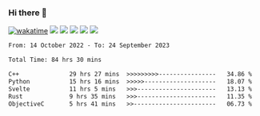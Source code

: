 ### Hi there 👋
[![wakatime](https://wakatime.com/badge/user/368879df-dc38-4b1a-86c4-8a2054a0e074.svg)](https://wakatime.com/@368879df-dc38-4b1a-86c4-8a2054a0e074)
<img src="https://img.shields.io/badge/Windows-0078D6?style=flat&logo=Windows&logoColor=white">
<img src="https://img.shields.io/badge/IntelliJ_IDEA-000000.svg?style=flat&logo=IntelliJ-IDEA&logoColor=white">
<img src="https://img.shields.io/badge/CLion-000000.svg?style=flat&logo=CLion&logoColor=white">
<img src="https://img.shields.io/badge/Visual_Studio_Code-007ACC?style=flat&logo=Visual-Studio-Code&logoColor=white">
<img src="https://img.shields.io/badge/Discord-5865F2?label=kano%233578&style=flat&logo=discord&logoColor=white">
<br>


<!--START_SECTION:waka-->

```txt
From: 14 October 2022 - To: 24 September 2023

Total Time: 84 hrs 30 mins

C++              29 hrs 27 mins  >>>>>>>>>----------------   34.86 %
Python           15 hrs 16 mins  >>>>>--------------------   18.07 %
Svelte           11 hrs 5 mins   >>>----------------------   13.13 %
Rust             9 hrs 35 mins   >>>----------------------   11.35 %
ObjectiveC       5 hrs 41 mins   >>-----------------------   06.73 %
```

<!--END_SECTION:waka-->
